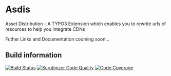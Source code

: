 # Asdis
Asset Distribution - A TYPO3 Extension which enables you to rewrite urls of resources to help you integrate CDNs

Futher Links and Documentation cooming soon...

## Build information
[![Build Status](https://travis-ci.org/AOEpeople/asdis.svg?branch=master)](https://travis-ci.org/AOEpeople/asdis)
[![Scrutinizer Code Quality](https://scrutinizer-ci.com/g/AOEpeople/asdis/badges/quality-score.png?b=master)](https://scrutinizer-ci.com/g/AOEpeople/asdis/?branch=master)
[![Code Coverage](https://scrutinizer-ci.com/g/AOEpeople/asdis/badges/coverage.png?b=master)](https://scrutinizer-ci.com/g/AOEpeople/asdis/?branch=master)
